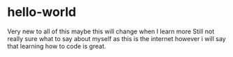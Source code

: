 # hello-world
Very new to all of this maybe this will change when I learn more
Still not really sure what to say about myself as this is the internet however i will say that learning how to code is great.
